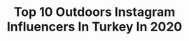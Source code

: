 ---
title: Top 10 Outdoors Instagram Influencers In Turkey In 2020
description: >-
  Find top outdoors Instagram influencers in Turkey in 2020. Most popular hashtags: #travel #kampturkiye #do #evdekal.
platform: Instagram
profiles:
  - username: "tekbasinadaolur"
    fullname: >-
      Gökhan Konaş - Blogger
    location: "Turkey"
    followers: 63009
    engagement: 519
    commentsToLikes: 0.127733
    avatar: "https://scontent-ams4-1.cdninstagram.com/v/t51.2885-19/s320x320/14272052_1767834753494575_781882423_a.jpg?_nc_ht=scontent-ams4-1.cdninstagram.com&_nc_ohc=vazaeCVnIDIAX_8IaNA&oh=ba0c02e713549e9e0c521eb512a55acc&oe=5EBAB95F"
    verified: false
    hashtags: "#camprail, #ulubeykanyonu, #mountainlife, #corona"
  - username: "birbasinagezgin"
    fullname: >-
      Nevzat Can Altınışık|outdoor
    location: "Turkey"
    followers: 6939
    engagement: 986
    commentsToLikes: 0.105549
    avatar: "https://scontent-lhr8-1.cdninstagram.com/v/t51.2885-19/s320x320/81026982_2670080443073111_4628369659974909952_n.jpg?_nc_ht=scontent-lhr8-1.cdninstagram.com&_nc_ohc=f8qkcKcbaOUAX8lvQkJ&oh=1523bd72fb05cd185245e1c0f1f0cbfb&oe=5EBC0193"
    verified: false
    hashtags: "#hikingphotography, #evimevimg, #gezginler, #travel"
  - username: "yoladuscom"
    fullname: >-
      YolaDüş - Suat iNAN
    location: "Turkey"
    followers: 6653
    engagement: 950
    commentsToLikes: 0.072346
    avatar: "https://scontent-lhr8-1.cdninstagram.com/v/t51.2885-19/s320x320/84348370_728928460971385_4305522770835406848_n.jpg?_nc_ht=scontent-lhr8-1.cdninstagram.com&_nc_ohc=lM9J68AlIFgAX88xNxj&oh=cb41f2cf816bc6dad63ce15e3d4fa71c&oe=5EBBD5A4"
    verified: false
    hashtags: "#yolad, #turkiyeningezginleri, #yolacik, #turkiyedegeziyorum"
  - username: "cenkdemirguc"
    fullname: >-
      Cenk Demirgüç
    location: "Turkey"
    followers: 148391
    engagement: 516
    commentsToLikes: 0.034636
    avatar: "https://scontent-lhr8-1.cdninstagram.com/v/t51.2885-19/s320x320/92738584_244449490079261_2330419718319505408_n.jpg?_nc_ht=scontent-lhr8-1.cdninstagram.com&_nc_ohc=au-t3VGP6jcAX9nUCMO&oh=2048f184dd6fcd7311b87abf5496f347&oe=5EBBB77F"
    verified: true
    hashtags: "#visitfaroeislands, #laz, #iceland, #harleydavidson"
  - username: "aliunlu92"
    fullname: >-
      Ali Ünlü
    location: "Turkey"
    followers: 94284
    engagement: 272
    commentsToLikes: 0.041304
    avatar: "https://scontent-lht6-1.cdninstagram.com/v/t51.2885-19/s320x320/29403925_316653315524787_2167037684910915584_n.jpg?_nc_ht=scontent-lht6-1.cdninstagram.com&_nc_ohc=5Aj4rrcaqpQAX_M_WPb&oh=e4abf5cee357b45fd07c0b01db33ef21&oe=5EBA78A0"
    verified: false
    hashtags: "#turkuaz, #holidays, #vitaminsea, #dalyan"
  - username: "ahmetontheroad"
    fullname: >-
      Ahmet Kaya Öztürk
    location: "Turkey"
    followers: 13477
    engagement: 900
    commentsToLikes: 0.056018
    avatar: "https://instagram.fbkk5-8.fna.fbcdn.net/v/t51.2885-19/s320x320/71743708_2263626087261267_2436169896275476480_n.jpg?_nc_ht=instagram.fbkk5-8.fna.fbcdn.net&_nc_ohc=fhiItkueBdsAX_2gCVe&oh=92e1e90fa34a19adaf2bc4d217d6bf2c&oe=5EA3A3C2"
    verified: false
    hashtags: "#ayderyaylas, #zilkale, #artvin, #murgul"
  - username: "journalisttr"
    fullname: >-
      İsmail Saraç
    location: "Turkey"
    followers: 305650
    engagement: 153
    commentsToLikes: 0.032115
    avatar: "https://scontent-bos3-1.cdninstagram.com/v/t51.2885-19/s320x320/49933416_397618671027599_8804059409152999424_n.jpg?_nc_ht=scontent-bos3-1.cdninstagram.com&_nc_ohc=qPld5PVdFawAX9xi94B&oh=033c6496843c1f3b7a37d42bc6fb8569&oe=5EBAFA59"
    verified: false
    hashtags: "#turkiye, #camp, #kutahya, #mavic2pro"
  - username: "met.geo"
    fullname: >-
      Metin_gap Ⓜ️etin Akgül
    location: "Turkey"
    followers: 83071
    engagement: 124
    commentsToLikes: 0.056165
    avatar: "https://scontent-atl3-1.cdninstagram.com/v/t51.2885-19/s320x320/59619728_1862933247141941_2033948141740359680_n.jpg?_nc_ht=scontent-atl3-1.cdninstagram.com&_nc_ohc=KPrbPu3kVeYAX9e8msB&oh=6c6d26b2eee5ad457946886b47fcdd69&oe=5EB945BC"
    verified: false
    hashtags: "#tree, #trip, #beach, #sumelamonastery"
  - username: "ismsrc"
    fullname: >-
      İsmail Saraç
    location: "Turkey"
    followers: 7762
    engagement: 1271
    commentsToLikes: 0.045333
    avatar: "https://scontent-ams4-1.cdninstagram.com/v/t51.2885-19/s320x320/84354345_165060838137857_7872466739064209408_n.jpg?_nc_ht=scontent-ams4-1.cdninstagram.com&_nc_ohc=MaONQ3-IASkAX_vM-02&oh=0ad28f3aca1da376f2db9db230a79643&oe=5EBB7458"
    verified: false
    hashtags: "#ayet, #quarantine, #italianstyle, #women"
  - username: "routeinfinite"
    fullname: >-
      Sonsuz Rota
    location: "Turkey"
    followers: 9522
    engagement: 879
    commentsToLikes: 0.064998
    avatar: "https://scontent-lht6-1.cdninstagram.com/v/t51.2885-19/s320x320/21433492_137714196841153_8177400032576667648_n.jpg?_nc_ht=scontent-lht6-1.cdninstagram.com&_nc_ohc=wVgWvlH4V1gAX--rFgg&oh=6cae20f330a0cde5c4c6371af2521c3b&oe=5EBB7184"
    verified: false
    hashtags: "#hatay, #venom, #motosikletfuar, #hondamotosiklet"
---